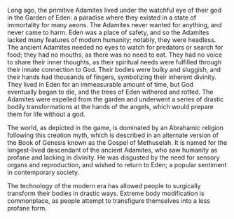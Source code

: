 Long ago, the primitive Adamites lived under the watchful eye of their god in the Garden of Eden: a paradise where they existed in a state of immortality for many aeons. The Adamites never wanted for anything, and never came to harm. Eden was a place of safety, and so the Adamites lacked many features of modern humanity; notably, they were headless. The ancient Adamites needed no eyes to watch for predators or search for food; they had no mouths, as there was no need to eat. They had no voice to share their inner thoughts, as their spiritual needs were fulfilled through their innate connection to God. Their bodies were bulky and sluggish, and their hands had thousands of fingers, symbolizing their inherent divinity. They lived in Eden for an immeasurable amount of time, but God eventually began to die, and the trees of Eden withered and rotted. The Adamites were expelled from the garden and underwent a series of drastic bodily transformations at the hands of the angels, which would prepare them for life without a god.

The world, as depicted in the game, is dominated by an Abrahamic religion following this creation myth, which is described in an alternate version of the Book of Genesis known as the Gospel of Methuselah. It is named for the longest-lived descendant of the ancient Adamites, who saw humanity as profane and lacking in divinity. He was disgusted by the need for sensory organs and reproduction, and wished to return to Eden; a popular sentiment in contemporary society.

The technology of the modern era has allowed people to surgically transform their bodies in drastic ways. Extreme body modification is commonplace, as people attempt to transfigure themselves into a less profane form.